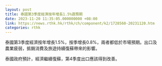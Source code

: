 ```yaml
---
layout: post
title: 泰國第3季度經濟按年增長1.5%遜預期
date: 2023-11-20 11:35:05.000000000 +08:00
link: https://news.rthk.hk/rthk/ch/component/k2/1728560-20231120.htm
categories: rthk
---
```


泰國第3季度經濟按年增長1.5%，按季增長0.8%，兩者都低於市場預期。出口及農業疲弱，抵銷消費及旅遊持續復蘇帶來的影響。

泰國政府預計，經濟繼續復蘇，第4季度出口應該得到改善。
